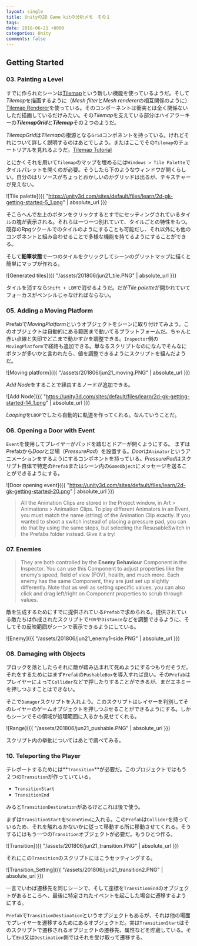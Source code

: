 ```yaml
---
layout: single
title: Unityの2D Game kitの分析メモ　その１
tags: 
date: 2018-06-21 +0900
categories: Unity
comments: false
---
```


## Getting Started

### 03. Painting a Level

すでに作られたシーンは[Tilemap](https://docs.unity3d.com/Manual/Tilemap.html)という新しい機能を使っているようだ。そして*Tilemap*を描画するように（*Mesh filter*と*Mesh renderer*の相互関係のように）[Tilemap Renderer]を使っている。そのコンポーネントは衝突とは全く関係ないしただ描画しているだけみたい。その*Tilemap*を支えている部分はハイアラーキーの***TilemapGrid***と***Tilemap***その２つのようだ。

*TilemapGrid*は*Tilemap*の根源となる`Grid`コンポネントを持っている。けれどそれについて詳しく説明するのはあとでしよう。またはここでその`Tilemap`のチュートリアルを見れるようだ。[Tilemap Tutorial]

とにかくそれを用いて`Tilemap`のマップを埋めるには`Windows > Tile Palette`でタイルパレットを開くのが必要。そうしたら下のようなウィンドウが開くらしい。自分のはリソースがちょっとおかしいのかグリッドは出るが、テキスチャーが見えない。

![Tile palette]({{ "https://unity3d.com/sites/default/files/learn/2d-gk-getting-started-5_1.png" | absolute_url }})

そこらへんで左上のボタンをクリックするとすでにセッティングされているタイルの塊が表示される。それらは一つ一つ別れていて、タイルごとの特性をもつ。既存のRpgツクールでのタイルのようにすることも可能だし、それ以外にも他のコンポネントと組み合わせることで多様な機能を持てるようにすることができる。

そして**鉛筆状態**で一つのタイルをクリックしてシーンのグリットマップに描くと簡単にマップが作れる。

![Generated tiles]({{ "/assets/201806/jun21_tile.PNG" | absolute_url }})

タイルを消すなら`Shift + LBM`で消せるようだ。だが*Tile palette*が開かれていてフォーカスがペンシルじゃなければならない。

### 05. Adding a Moving Platform

Prefabで*MovingPlatform*というオブジェクトをシーンに取り付けてみよう。このオブジェクトは自動的にある範囲まで動いてるプラットフォームだ。ちゃんと赤い点線と矢印でどこまで動かすかを調整できる。`Inspector`側の`MovingPlatform`で経路も追加できる。単なるスクリプトなのになんでそんなにボタンが多いかと言われたら、値を調整できるようにスクリプトを組んだようだ。

![Moving platform]({{ "/assets/201806/jun21_moving.PNG" | absolute_url }})

*Add Node*をすることで経由するノードが追加できる。

![Add Node]({{ "https://unity3d.com/sites/default/files/learn/2d-gk-getting-started-14_1.png" | absolute_url }})

*Looping*を`LOOP`でしたら自動的に軌道を作ってくれる。なんていうことだ。

### 06. Opening a Door with Event

`Event`を使用してプレイヤーがパッドを踏むとドアーが開くようにする。
まずはPrefabから*Door*と足場（*PressurePad*）を設置する。*Door*は`Animator`というアニメーションをするようにするコンポネントを持っている。*PressurePad*はスクリプト自体で特定の`Prefab`またはシーン内の`GameObject`にメッセージを送ることができるようにする。

![Door opening event]({{ "https://unity3d.com/sites/default/files/learn/2d-gk-getting-started-20.png" | absolute_url }})

> All the Animation Clips are stored in the Project window, in Art > Animations > Animation Clips. To play different Animators in an Event, you must match the name (string) of the Animation Clip exactly. If you wanted to shoot a switch instead of placing a pressure pad, you can do that by using the same steps, but selecting the ResusableSwitch in the Prefabs folder instead. Give it a try!

### 07. Enemies

> They are both controlled by the **Enemy Behaviour** Component in the Inspector. You can use this Component to adjust properties like the enemy’s speed, field of view (FOV), health, and much more. Each enemy has the same Component, they are just set up slightly differently. Note that as well as setting specific values, you can also click and drag left/right on Component properties to scrub through values.

敵を生成するためにすでに提供されている`Prefab`で求められる。提供されている敵たちは作成されたスクリプトで`FOV`や`Distance`などを調整できるように、そしてその反映範囲がシーンで表示できるようにしている。

![Enemy]({{ "/assets/201806/jun21_enemy1-side.PNG" | absolute_url }})

### 08. Damaging with Objects

ブロックを落としたらそれに敵が踏み込まれて死ぬようにするつもりだそうだ。それをするためにはまず`Prefab`の`PushableBox`を導入すれば良い。その`Prefab`はプレイヤーによって`Collider`などで押したりすることができるが、まだエネミーを押しつぶすことはできない。

そこで`Damager`スクリプトを入れよう。このスクリプトはレイヤーを判別してそのレイヤーのゲームオブジェクトを押しつぶせることができるようにする。しかもシーンでその領域が処理範囲に入るかも見せてくれる。

![Range]({{ "/assets/201806/jun21_pushable.PNG" | absolute_url }})

スクリプト内の挙動についてはあとで調べてみる。

### 10. Teleporting the Player

テレポートするためには**`Transition`**が必要だ。このプロジェクトではもう２つの`Transition`が作っていている。

* `TransitionStart`
* `TransitionEnd`

みると`TransitionDestination`があるけどこれは後で使う。

まずは`TransitionStart`を`SceneView`に入れる。この`Prefab`は`Collider`を持っているため、それを触れるかないかに従って移動する所に移動させてくれる。そうするにはもう一つの`Transition`オブジェクトが必要だ。もうひとつ作る。

![Transition]({{ "/assets/201806/jun21_transition.PNG" | absolute_url }})

それにこの`Transition`のスクリプトにはこうセッティングする。

![Transition_Setting]({{ "/assets/201806/jun21_transition2.PNG" | absolute_url }})

一言でいわば遷移先を同じシーンで、そして座標を`TransitionEnd`のオブジェクトがあるところへ、最後に特定されたイベントを起こした場合に遷移するようにする。

`Prefab`で`TransitionDestination`というオブジェクトもあるが、それは他の場面でプレイヤーを遷移するためにあるオブジェクトだ。実は`TransitionStart`はそのスクリプトで遷移されるオブジェクトの遷移先、属性などを貯蔵している。そして`End`又は`Destination`側ではそれを受け取って遷移する。

[Tilemap Renderer]: https://docs.unity3d.com/ScriptReference/Tilemaps.TilemapRenderer.html
[Tilemap Tutorial]: https://unity3d.com/kr/learn/tutorials/topics/2d-game-creation/core-tilemap-concepts?playlist=17093